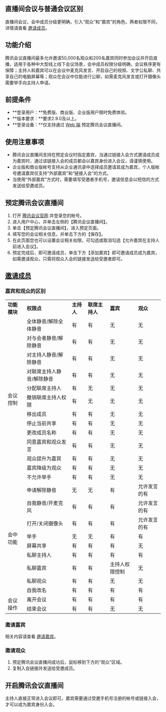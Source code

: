 ## 直播间会议与普通会议区别
直播间会议，会中成员分级更明确，引入“观众”和“嘉宾”的角色，两者权限不同，详情请查看 [邀请成员](#invite)。

## 功能介绍
腾讯会议直播间最多允许邀请50,000名观众和200名嘉宾同时参加会议并开启直播，适用于各种中大型线上线下会议场景，会中成员权限分级明确，会议秩序更有保障；主持人和嘉宾可以在会议中麦克风发言、开启自己的视频、文字公私聊、共享自己的电脑屏幕等；观众在会议中仅能进行公聊，如需麦克风发言或打开摄像头需要举手向主持人申请。

## 前提条件
- **登录用户：**免费版、商业版、企业版用户限时免费体验。
- **版本要求：**要求2.9.0及以上。
- **登录设备：**仅支持通过 [Web 端](https://meeting.tencent.com) 预定腾讯会议直播间。

## 使用注意事项

- 腾讯会议直播间支持在预定会议时指定嘉宾，当通过链接入会方式邀请成员成为嘉宾时，通过该链接入会的成员都会以嘉宾身份进入会议，请谨慎使用。
- 企业版和商业版帐号支持从企业通讯录中选择成员邀请其成为嘉宾，个人版帐号邀请嘉宾仅支持“外部嘉宾”和“链接入会”的方式。
- 当使用“外部嘉宾”方式时，需要填写受邀者手机号，邀请信息会以短信的方式发送给受邀成员。

## 预定腾讯会议直播间
1. 打开 [腾讯会议官网](https://meeting.tencent.com) 并登录您的帐号。   
2. 进入用户中心，并单击左侧的【腾讯会议直播间】。
3. 单击【预定腾讯会议直播间】，进入预定页面。
4. 填写您的会议相关信息，并单击下方的【保存】。   
5. 在此页面您也可以设置会议相关权限，可勾选或取消勾选【允许嘉宾在主持人前进入会议】。 
6. 预定完成后，即可邀请成员，单击下方【添加嘉宾】即可邀请成员成为嘉宾，如需邀请观众，只需将观众入会的链接发送给受邀者即可。

## [邀请成员](id:invite)
### 嘉宾和观众的区别
<table>
   <tr>
      <td><strong>功能模块</td>
      <td><strong>权限点</td>
      <td><strong>主持人</td>
      <td><strong>联席主持人</td>
      <td><strong>嘉宾</td>
      <td><strong>观众</td>
   </tr>
   <tr>
      <td rowspan="13">会议控制</td>
      <td>全体静音/解除全体静音</td>
      <td>有</td>
      <td>有</td>
      <td>无</td>
      <td>无</td>
   </tr>
   <tr>
      <td>对与会者静音/解除静音</td>
      <td>有</td>
      <td>有</td>
      <td>无</td>
      <td>无</td>
   </tr>
   <tr>
      <td>对主持人静音/解除静音</td>
      <td>有</td>
      <td>有</td>
      <td>无</td>
      <td>无</td>
   </tr>
   <tr>
      <td>对联席主持人静音/解除静音</td>
      <td>有</td>
      <td>有</td>
      <td>无</td>
      <td>无</td>
   </tr>
   <tr>
      <td>分配联席主持人</td>
      <td>有</td>
      <td>无</td>
      <td>无</td>
      <td>无</td>
   </tr>
   <tr>
      <td>撤销联席主持人权限</td>
      <td>有</td>
      <td>无</td>
      <td>无</td>
      <td>无</td>
   </tr>
   <tr>
      <td>移出成员</td>
      <td>有</td>
      <td>有</td>
      <td>无</td>
      <td>无</td>
   </tr>
   <tr>
      <td>停止当前共享</td>
      <td>有</td>
      <td>有</td>
      <td>无</td>
      <td>无</td>
   </tr>
   <tr>
      <td>更改成员名称</td>
      <td>有</td>
      <td>有</td>
      <td>无</td>
      <td>无</td>
   </tr>
   <tr>
      <td>同意嘉宾和观众发言</td>
      <td>有</td>
      <td>有</td>
      <td>无</td>
      <td>无</td>
   </tr>
   <tr>
      <td>观众提升为嘉宾</td>
      <td>有</td>
      <td>有</td>
      <td>无</td>
      <td>无</td>
   </tr>
   <tr>
      <td>嘉宾降级为观众</td>
      <td>有</td>
      <td>有</td>
      <td>无</td>
      <td>无</td>
   </tr>
   <tr>
      <td>不允许举手</td>
      <td>有</td>
      <td>有</td>
      <td>无</td>
      <td>无</td>
   </tr>
   <tr>
      <td  rowspan="9">会中功能</td>
      <td>申请解除静音</td>
      <td>无</td>
      <td>无</td>
      <td>有</td>
      <td>允许发言的有</td>
   </tr>
   <tr>
      <td>自我静音/开麦克风</td>
      <td>有</td>
      <td>有</td>
      <td>有</td>
      <td>允许发言的有</td>
   </tr>
   <tr>
      <td>打开/关闭摄像头</td>
      <td>有</td>
      <td>有</td>
      <td>有</td>
      <td>允许发言的有</td>
   </tr>
   <tr>
      <td>举手</td>
      <td>无</td>
      <td>无</td>
      <td>有</td>
      <td>有</td>
   </tr>
   <tr>
      <td>屏幕共享</td>
      <td>有</td>
      <td>有</td>
      <td>有</td>
      <td>无</td>
   </tr>
   <tr>
      <td>私聊主持人</td>
      <td>有</td>
      <td>有</td>
      <td>有</td>
      <td>有</td>
   </tr>
   <tr>
      <td>私聊嘉宾</td>
      <td>有</td>
      <td>有</td>
      <td>主持人权限控制</td>
      <td>无</td>
   </tr>
   <tr>
      <td>私聊观众</td>
      <td>有</td>
      <td>有</td>
      <td>无</td>
      <td>无</td>
   </tr>
   <tr>
      <td>自我改名</td>
      <td>有</td>
      <td>有</td>
      <td>有</td>
      <td>有</td>
   </tr>
   <tr>
      <td  rowspan="2">会议操作</td>
      <td>离开会议</td>
      <td>有</td>
      <td>有</td>
      <td>有</td>
      <td>有</td>
   </tr>
   <tr>
      <td>结束会议</td>
      <td>有</td>
      <td>有</td>
      <td>无</td>
      <td>无</td>
   </tr>
</table>

### 邀请嘉宾
相关内容请查看 [邀请嘉宾](https://cloud.tencent.com/document/product/1095/54173)。

### 邀请观众
1. 预定腾讯会议直播间成功后，鼠标移到下方的“观众”区域。
2. 复制入会链接并发送给受邀成员。

## 开启腾讯会议直播间
主持人直接正常进入会议即可。嘉宾需要通过受邀手机号注册的帐号或链接入会，才可以成为嘉宾身份入会。

